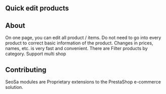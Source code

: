 ## Quick edit products

## About

On one page, you can edit all product / items.
Do not need to go into every product to correct basic information of the product.
Changes in prices, names, etc. is very fast and convenient. There are Filter products by category.
Support multi shop

## Contributing

SeoSa modules are Proprietary extensions to the PrestaShop e-commerce solution.

